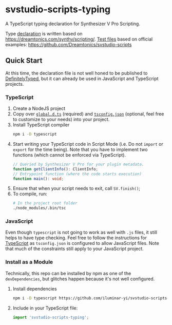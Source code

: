 # svstudio-scripts-typing

A TypeScript typing declaration for Synthesizer V Pro Scripting.

Type [declaration](/global.d.ts) is written based on https://dreamtonics.com/synthv/scripting/.
[Test files](/tests) based on official examples: https://github.com/Dreamtonics/svstudio-scripts

## Quick Start
At this time, the declaration file is not well honed to be published to [DefinitelyTyped](https://github.com/DefinitelyTyped/DefinitelyTyped),
but it can already be used in JavaScript and TypeScript projects.

### TypeScript
1. Create a NodeJS project
1. Copy over [`global.d.ts`](/global.d.ts) (required) and 
[`tsconfig.json`](/tsconfig.json) (optional, feel free to customize to your needs) into your project.
1. Install TypeScript compiler
    ```bash
    npm i -D typescript 
    ```
1. Start writing your TypeScript code in Script Mode (i.e. Do not `import` or `export` for the time being).
Note that you have to implement two functions (which cannot be enforced via TypeScript).
    ```typescript
    // Queried by Synthesizer V Pro for your plugin metadata.
    function getClientInfo(): ClientInfo;
    // Entrypoint function (where the code starts execution)
    function main(): void;
    ```
1. Ensure that when your script needs to exit, call `SV.finish()`;
1. To compile, run:
    ```bash
    # In the project root folder
    ./node_modules/.bin/tsc
    ```
   
### JavaScript
Even though `typescript` is not going to work as well with `.js` files, it still helps to have type checking.
Feel free to follow the instructions for [TypeScript](#TypeScript) as `tsconfig.json` is configured to allow JavaScript files.
Note that much of the constraints still apply to your JavaScript project.

### Install as a Module
Technically, this repo can be installed by npm as one of the `devDependencies`,
but glitches happen because it's not well configured.
1. Install dependencies
    ```bash
    npm i -D typescript https://github.com/iluminar-yi/svstudio-scripts-typing.git
    ```
1. Include in your TypeScript file:
    ```typescript
    import 'svstudio-scripts-typing';
    ```
